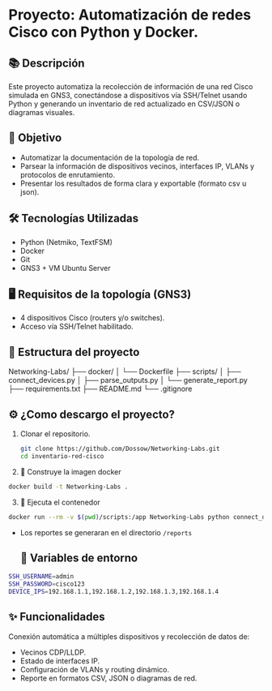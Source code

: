 # Proyecto: Automatización de redes Cisco con Python y Docker.

## 📚 Descripción
Este proyecto automatiza la recolección de información de una red Cisco simulada en GNS3, conectándose a dispositivos vía SSH/Telnet usando Python y generando un inventario de red actualizado en CSV/JSON o diagramas visuales.

## 🎯 Objetivo
- Automatizar la documentación de la topología de red.
- Parsear la información de dispositivos vecinos, interfaces IP, VLANs y protocolos de enrutamiento.
- Presentar los resultados de forma clara y exportable (formato csv u json).

## 🛠️ Tecnologías Utilizadas
- Python (Netmiko, TextFSM)
- Docker
- Git
- GNS3 + VM Ubuntu Server

## 🖥️ Requisitos de la topología (GNS3)
- 4 dispositivos Cisco (routers y/o switches).
- Acceso vía SSH/Telnet habilitado.

## 📂 Estructura del proyecto
Networking-Labs/ ├── docker/ │ └── Dockerfile ├── scripts/ │ ├── connect_devices.py │ ├── parse_outputs.py │ └── generate_report.py ├── requirements.txt ├── README.md └── .gitignore


## ⚙️ ¿Como descargo el proyecto?

1. Clonar el repositorio.
   
   ```bash
   git clone https://github.com/Dossow/Networking-Labs.git
   cd inventario-red-cisco
   ```

2. 🐳 Construye la imagen docker

```bash
docker build -t Networking-Labs .
```
3. 🐳 Ejecuta el contenedor

```bash
docker run --rm -v $(pwd)/scripts:/app Networking-Labs python connect_devices.py
```
- Los reportes se generaran en el directorio  ```/reports ```

  ## 🔐 Variables de entorno

```bash
SSH_USERNAME=admin
SSH_PASSWORD=cisco123
DEVICE_IPS=192.168.1.1,192.168.1.2,192.168.1.3,192.168.1.4
```

## ✨ Funcionalidades

Conexión automática a múltiples dispositivos y recolección de datos de:

- Vecinos CDP/LLDP.
- Estado de interfaces IP.
- Configuración de VLANs y routing dinámico.
- Reporte en formatos CSV, JSON o diagramas de red.
